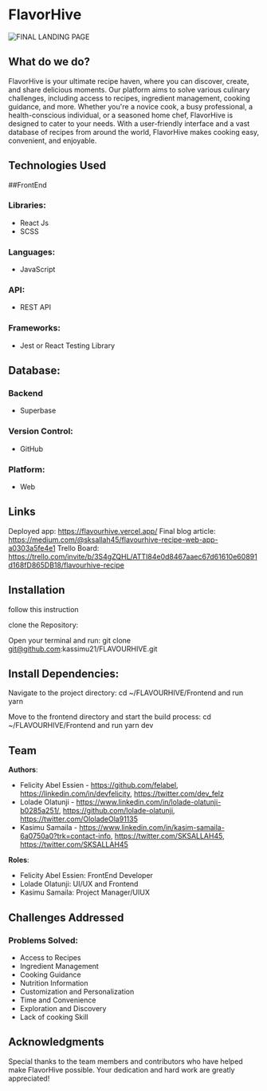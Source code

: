 # FlavorHive
![FINAL LANDING PAGE](https://github.com/kassimu21/FLAVOURHIVE/assets/111191569/259f1d9a-a18e-4922-9d1f-be04c6385986)

## What do we do?
FlavorHive is your ultimate recipe haven, where you can discover, create, and share delicious moments. Our platform aims to solve various culinary challenges, including access to recipes, ingredient management, cooking guidance, and more. Whether you're a novice cook, a busy professional, a health-conscious individual, or a seasoned home chef, FlavorHive is designed to cater to your needs. With a user-friendly interface and a vast database of recipes from around the world, FlavorHive makes cooking easy, convenient, and enjoyable.

## Technologies Used
##FrontEnd
### Libraries:
- React Js
- SCSS

### Languages:
- JavaScript

### API:
- REST API

### Frameworks:
- Jest or React Testing Library

## Database:
### Backend
- Superbase

### Version Control:
- GitHub

### Platform:
- Web

## Links
Deployed app: https://flavourhive.vercel.app/
Final blog article: https://medium.com/@sksallah45/flavourhive-recipe-web-app-a0303a5fe4e1
Trello Board: https://trello.com/invite/b/3S4gZQHL/ATTI84e0d8467aaec67d61610e60891d168fD865DB18/flavourhive-recipe

## Installation
follow this instruction

clone the Repository:

Open your terminal and run:
git clone git@github.com:kassimu21/FLAVOURHIVE.git

## Install Dependencies:
Navigate to the project directory:
cd ~/FLAVOURHIVE/Frontend and run yarn

Move to the frontend directory and start the build process:
cd ~/FLAVOURHIVE/Frontend and run yarn dev


## Team
**Authors**: 
- Felicity Abel Essien - https://github.com/felabel, https://linkedin.com/in/devfelicity, https://twitter.com/dev_felz
- Lolade Olatunji - https://www.linkedin.com/in/lolade-olatunji-b0285a251/, https://github.com/lolade-olatunji, https://twitter.com/OloladeOla91135
- Kasimu Samaila - https://www.linkedin.com/in/kasim-samaila-6a0750a0?trk=contact-info, https://twitter.com/SKSALLAH45, https://twitter.com/SKSALLAH45

**Roles**:
- Felicity Abel Essien: FrontEnd Developer
- Lolade Olatunji: UI/UX and Frontend
- Kasimu Samaila: Project Manager/UIUX

## Challenges Addressed
### Problems Solved:
- Access to Recipes
- Ingredient Management
- Cooking Guidance
- Nutrition Information
- Customization and Personalization
- Time and Convenience
- Exploration and Discovery
- Lack of cooking Skill


## Acknowledgments
Special thanks to the team members and contributors who have helped make FlavorHive possible. Your dedication and hard work are greatly appreciated!

